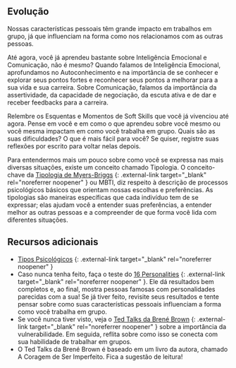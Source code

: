 ## Evolução

Nossas características pessoais têm grande impacto em trabalhos em grupo, já que influenciam na forma como nos relacionamos com as outras pessoas.

Até agora, você já aprendeu bastante sobre Inteligência Emocional e Comunicação, não é mesmo? Quando falamos de Inteligência Emocional, aprofundamos no Autoconhecimento e na importância de se conhecer e explorar seus pontos fortes e reconhecer seus pontos a melhorar para a sua vida e sua carreira. Sobre Comunicação, falamos da importância da assertividade, da capacidade de negociação, da escuta ativa e de dar e receber feedbacks para a carreira.

Relembre os Esquentas e Momentos de Soft Skills que você já vivenciou até agora. Pense em você e em como o que  aprendeu sobre você mesmo ou você mesma impactam em como você trabalha em grupo. Quais são as suas dificuldades? O que é mais fácil para você? Se quiser, registre suas reflexões por escrito para voltar nelas depois.

Para entendermos mais  um pouco sobre como você se expressa nas mais diversas situações, existe um conceito chamado Tipologia. O conceito-chave da [Tipologia de Myers-Briggs](https://blog.imaginie.com.br/tipologia-de-myers-briggs/) {: .external-link target="_blank" rel="noreferrer noopener" } ou MBTI, diz respeito à descrição de processos psicológicos básicos que orientam nossas escolhas e preferências. As tipologias são maneiras específicas que cada indivíduo tem de se expressar; elas ajudam você a entender suas preferências, a entender melhor as outras pessoas e a compreender de que forma você lida com diferentes situações.

## Recursos adicionais

- [Tipos Psicológicos](https://www.youtube.com/watch?v=KgwFMoPoJ0Y&feature=emb_title) {: .external-link target="_blank" rel="noreferrer noopener" } 
- Caso nunca tenha feito, faça o teste do [16 Personalities](https://www.16personalities.com/br) {: .external-link target="_blank" rel="noreferrer noopener" }. Ele dá resultados bem completos e, ao final, mostra pessoas famosas com personalidades parecidas com a sua! Se já tiver feito, revisite seus resultados e tente pensar sobre como suas características pessoais influenciam a forma como você trabalha em grupo.
- Se você nunca tiver visto, veja o [Ted Talks da Brené Brown](https://www.ted.com/talks/brene_brown_the_power_of_vulnerability?language=pt-br#t-99337) {: .external-link target="_blank" rel="noreferrer noopener" } sobre a importância da vulnerabilidade. Em seguida, reflita sobre como isso se conecta com sua habilidade de trabalhar em grupos.
- O Ted Talks da Brené Brown é baseado em um livro da autora, chamado A Coragem de Ser Imperfeito. Fica a sugestão de leitura!